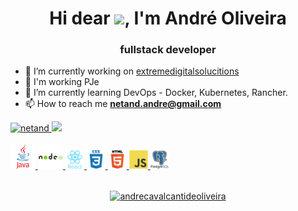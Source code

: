 <h1 align="center">Hi dear <img src="https://raw.githubusercontent.com/kaueMarques/kaueMarques/master/hi.gif" width="30px">, I'm André Oliveira</h1>
<h3 align="center">fullstack developer</h3>
 
- 🔭 I’m currently working on [extremedigitalsolucitions](https://www.extremedigital.com.br/eds/)
- 👯 I'm working PJe
- 🌱 I’m currently learning DevOps - Docker, Kubernetes, Rancher.
- 📫 How to reach me **netand.andre@gmail.com**
 

<div>
  <a href="https://github.com/netand">
   <img height="180em" src="https://github-readme-stats.vercel.app/api?username=netand&show_icons=true&theme=dracula" alt="netand"/>
    <img height="180em" src="https://github-readme-stats.vercel.app/api/top-langs/?username=netand&layout=compact&langs_count=168&theme=dracula"/>
 </div>
 
<div style="display: inline_block"><br>
  <img src="https://raw.githubusercontent.com/devicons/devicon/master/icons/java/java-original-wordmark.svg" alt="java" width="40" height="40"/>
  <img src="https://raw.githubusercontent.com/devicons/devicon/master/icons/nodejs/nodejs-original-wordmark.svg" alt="nodejs" width="40" height="40"/>
  <img src="https://raw.githubusercontent.com/devicons/devicon/master/icons/react/react-original-wordmark.svg" alt="react" width="30" height="30"/>
  <img src="https://raw.githubusercontent.com/devicons/devicon/master/icons/css3/css3-plain-wordmark.svg" alt="css3"  width="30" height="30"/>
  <img src="https://raw.githubusercontent.com/devicons/devicon/master/icons/html5/html5-original-wordmark.svg" alt="html5"  width="30" height="30"/>
  <img src="https://raw.githubusercontent.com/devicons/devicon/master/icons/javascript/javascript-original.svg" alt="javascript" width="30" height="30"/>
  <img src="https://raw.githubusercontent.com/devicons/devicon/master/icons/postgresql/postgresql-original-wordmark.svg" alt="postgresql" width="30" height="30"/>

</div>

  ##
 
<div align="center">  
  <a href="https://linkedin.com/in/andre-oliveira-026b5159" target="_blank"><img align="center" src="https://cdn.jsdelivr.net/npm/simple-icons@3.0.1/icons/linkedin.svg" alt="andrecavalcantideoliveira" height="20" width="20" /></a>
  </div>

  
